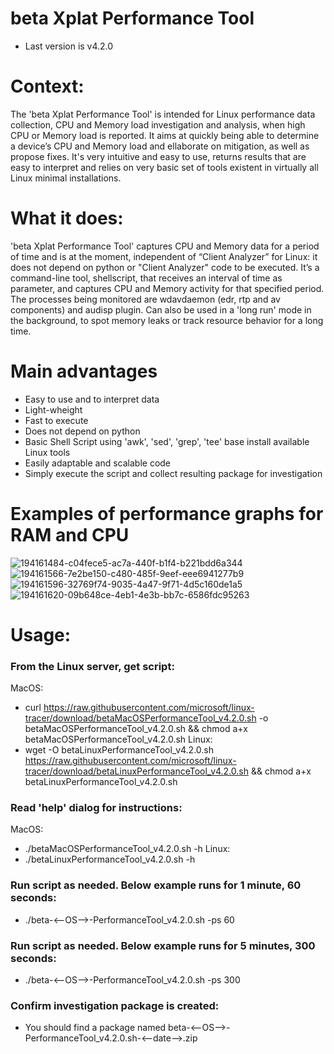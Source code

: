 # beta Xplat Performance Tool
- Last version is v4.2.0

# Context:
The 'beta Xplat Performance Tool' is intended for Linux performance data collection, CPU and Memory load investigation and analysis, when high CPU or Memory load is reported. It aims at quickly being able to determine a device’s CPU and Memory load and ellaborate on mitigation, as well as propose fixes. It's very intuitive and easy to use, returns results that are easy to interpret and relies on very basic set of tools existent in virtually all Linux minimal installations.

# What it does:
'beta Xplat Performance Tool' captures CPU and Memory data for a period of time and is at the moment, independent of “Client Analyzer” for Linux: it does not depend on python or "Client Analyzer" code to be executed. It’s a command-line tool, shellscript, that receives an interval of time as parameter, and captures CPU and Memory activity for that specified period. The processes being monitored are wdavdaemon (edr, rtp and av components) and audisp plugin. Can also be used in a 'long run' mode in the background, to spot memory leaks or track resource behavior for a long time.

# Main advantages
- Easy to use and to interpret data
- Light-wheight
- Fast to execute
- Does not depend on python
- Basic Shell Script using 'awk', 'sed', 'grep', 'tee' base install available Linux tools
- Easily adaptable and scalable code
- Simply execute the script and collect resulting package for investigation

# Examples of performance graphs for RAM and CPU

![194161484-c04fece5-ac7a-440f-b1f4-b221bdd6a344](https://user-images.githubusercontent.com/113130572/198121620-8c1ed95d-b36e-4686-9dd8-5a5c8f127fd5.png)
![194161566-7e2be150-c480-485f-9eef-eee6941277b9](https://user-images.githubusercontent.com/113130572/198121631-efa6f791-ebe0-4cf1-8bc1-10e69d6639ea.png)
![194161596-32769f74-9035-4a47-9f71-4d5c160de1a5](https://user-images.githubusercontent.com/113130572/198121645-ca0e0ccf-96ef-4055-874f-64351839cb2c.png)
![194161620-09b648ce-4eb1-4e3b-bb7c-6586fdc95263](https://user-images.githubusercontent.com/113130572/198121656-92c6ae3c-4667-429c-81e5-6834f63d4e89.png)

# Usage:
### From the Linux server, get script:
MacOS: 
- curl https://raw.githubusercontent.com/microsoft/linux-tracer/download/betaMacOSPerformanceTool_v4.2.0.sh -o betaMacOSPerformanceTool_v4.2.0.sh && chmod a+x betaMacOSPerformanceTool_v4.2.0.sh
Linux:
- wget -O betaLinuxPerformanceTool_v4.2.0.sh https://raw.githubusercontent.com/microsoft/linux-tracer/download/betaLinuxPerformanceTool_v4.2.0.sh && chmod a+x betaLinuxPerformanceTool_v4.2.0.sh
  
### Read 'help' dialog for instructions:
MacOS:
- ./betaMacOSPerformanceTool_v4.2.0.sh -h
Linux:
- ./betaLinuxPerformanceTool_v4.2.0.sh -h
### Run script as needed. Below example runs for 1 minute, 60 seconds:
- ./beta-<--OS-->-PerformanceTool_v4.2.0.sh -ps 60
### Run script as needed. Below example runs for 5 minutes, 300 seconds:
- ./beta-<--OS-->-PerformanceTool_v4.2.0.sh -ps 300
### Confirm investigation package is created:
- You should find a package named beta-<--OS-->-PerformanceTool_v4.2.0.sh-<--date-->.zip

